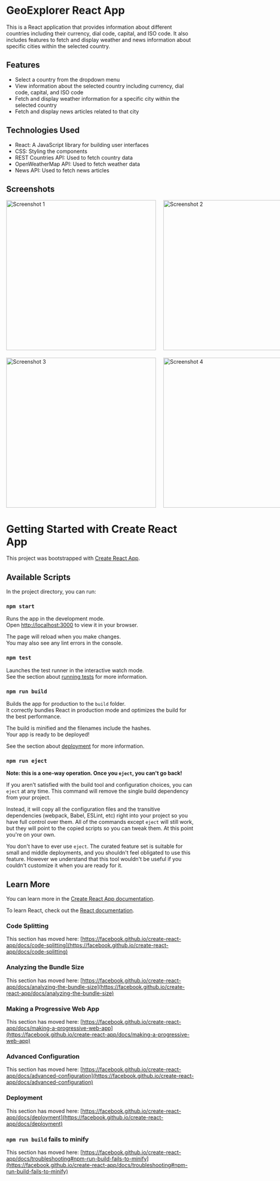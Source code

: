 
# GeoExplorer React App

This is a React application that provides information about different countries including their currency, dial code, capital, and ISO code. It also includes features to fetch and display weather and news information about specific cities within the selected country.

## Features

- Select a country from the dropdown menu
- View information about the selected country including currency, dial code, capital, and ISO code
- Fetch and display weather information for a specific city within the selected country
- Fetch and display news articles related to that city

## Technologies Used

- React: A JavaScript library for building user interfaces
- CSS: Styling the components
- REST Countries API: Used to fetch country data
- OpenWeatherMap API: Used to fetch weather data
- News API: Used to fetch news articles


## Screenshots

<div style="display: grid; grid-template-columns: repeat(2, 1fr); gap: 20px;">
  <img src="https://github.com/user-attachments/assets/058de2ba-67c4-483e-8cc4-0bcb48fed3fd" alt="Screenshot 1" width="400" />
  <img src="https://github.com/user-attachments/assets/fbc54dce-e8ac-43e3-b0f3-fd590107d9a4" alt="Screenshot 2" width="400" />
  <img src="https://github.com/user-attachments/assets/b36de7f4-20f5-4e51-ba09-ec1bf996659d" alt="Screenshot 3" width="400" />
  <img src="https://github.com/user-attachments/assets/7bc340e8-7b65-4376-9968-01e226d01b6b" alt="Screenshot 4" width="400" />
</div>




# Getting Started with Create React App

This project was bootstrapped with [Create React App](https://github.com/facebook/create-react-app).

## Available Scripts

In the project directory, you can run:

### `npm start`

Runs the app in the development mode.\
Open [http://localhost:3000](http://localhost:3000) to view it in your browser.

The page will reload when you make changes.\
You may also see any lint errors in the console.

### `npm test`

Launches the test runner in the interactive watch mode.\
See the section about [running tests](https://facebook.github.io/create-react-app/docs/running-tests) for more information.

### `npm run build`

Builds the app for production to the `build` folder.\
It correctly bundles React in production mode and optimizes the build for the best performance.

The build is minified and the filenames include the hashes.\
Your app is ready to be deployed!

See the section about [deployment](https://facebook.github.io/create-react-app/docs/deployment) for more information.

### `npm run eject`

**Note: this is a one-way operation. Once you `eject`, you can't go back!**

If you aren't satisfied with the build tool and configuration choices, you can `eject` at any time. This command will remove the single build dependency from your project.

Instead, it will copy all the configuration files and the transitive dependencies (webpack, Babel, ESLint, etc) right into your project so you have full control over them. All of the commands except `eject` will still work, but they will point to the copied scripts so you can tweak them. At this point you're on your own.

You don't have to ever use `eject`. The curated feature set is suitable for small and middle deployments, and you shouldn't feel obligated to use this feature. However we understand that this tool wouldn't be useful if you couldn't customize it when you are ready for it.

## Learn More

You can learn more in the [Create React App documentation](https://facebook.github.io/create-react-app/docs/getting-started).

To learn React, check out the [React documentation](https://reactjs.org/).

### Code Splitting

This section has moved here: [https://facebook.github.io/create-react-app/docs/code-splitting](https://facebook.github.io/create-react-app/docs/code-splitting)

### Analyzing the Bundle Size

This section has moved here: [https://facebook.github.io/create-react-app/docs/analyzing-the-bundle-size](https://facebook.github.io/create-react-app/docs/analyzing-the-bundle-size)

### Making a Progressive Web App

This section has moved here: [https://facebook.github.io/create-react-app/docs/making-a-progressive-web-app](https://facebook.github.io/create-react-app/docs/making-a-progressive-web-app)

### Advanced Configuration

This section has moved here: [https://facebook.github.io/create-react-app/docs/advanced-configuration](https://facebook.github.io/create-react-app/docs/advanced-configuration)

### Deployment

This section has moved here: [https://facebook.github.io/create-react-app/docs/deployment](https://facebook.github.io/create-react-app/docs/deployment)

### `npm run build` fails to minify

This section has moved here: [https://facebook.github.io/create-react-app/docs/troubleshooting#npm-run-build-fails-to-minify](https://facebook.github.io/create-react-app/docs/troubleshooting#npm-run-build-fails-to-minify)
